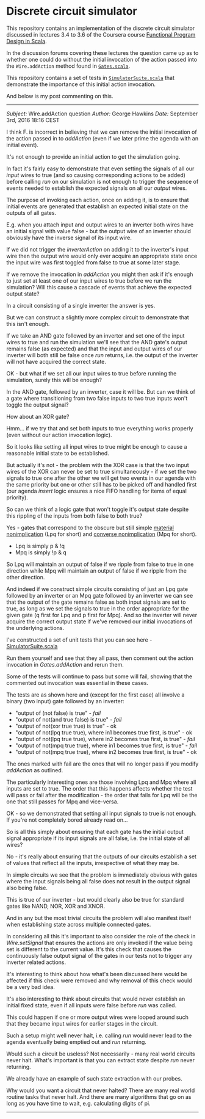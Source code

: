 Discrete circuit simulator
==========================

This repository contains an implementation of the discrete circuit simulator discussed in lectures 3.4 to 3.6 of the Coursera course [Functional Program Design in Scala](https://www.coursera.org/learn/progfun2).

In the discussion forums covering these lectures the question came up as to whether one could do without the initial invocation of the action passed into the `Wire.addAction` method found in [`Gates.scala`](src/main/scala/week3/Gates.scala).

This repository contains a set of tests in [`SimulatorSuite.scala`](https://github.com/george-hawkins/discrete-circuit-simulator/blob/master/src/test/scala/week3/SimulatorSuite.scala) that demonstrate the importance of this initial action invocation.

And below is my post commenting on this.

---

*Subject:* Wire.addAction question
*Author:* George Hawkins
*Date:* September 3rd, 2016 18:16 CEST

I think F. is incorrect in believing that we can remove the initial invocation of the action passed in to *addAction* (even if we later prime the agenda with an initial event).

It's not enough to provide an initial action to get the simulation going.

In fact it's fairly easy to demonstrate that even setting the signals of all our _input_ wires to true (and so causing corresponding actions to be added) before calling *run* on our simulation is not enough to trigger the sequence of events needed to establish the expected signals on all our _output_ wires.

The purpose of invoking each action, once on adding it, is to ensure that initial events are generated that establish an expected initial state on the outputs of all gates.

E.g. when you attach input and output wires to an inverter both wires have an initial signal with value false - but the output wire of an inverter should obviously have the inverse signal of its input wire.

If we did not trigger the *inverterAction* on adding it to the inverter's input wire then the output wire would only ever acquire an appropriate state once the input wire was first toggled from false to true at some later stage.

If we remove the invocation in *addAction* you might then ask if it's enough to just set at least one of our input wires to true before we run the simulation? Will this cause a cascade of events that achieve the expected output state?

In a circuit consisting of a single inverter the answer is yes.

But we can construct a slightly more complex circuit to demonstrate that this isn't enough.

If we take an AND gate followed by an inverter and set one of the input wires to true and run the simulation we'll see that the AND gate's output remains false (as expected) and that the input and output wires of our inverter will both still be false once *run* returns, i.e. the output of the inverter will not have acquired the correct state.

OK - but what if we set all our input wires to true before running the simulation, surely this will be enough?

In the AND gate, followed by an inverter, case it will be. But can we think of a gate where transitioning from two false inputs to two true inputs won't toggle the output signal?

How about an XOR gate?

Hmm... if we try that and set both inputs to true everything works properly (even without our action invocation logic).

So it looks like setting all input wires to true might be enough to cause a reasonable initial state to be established.

But actually it's not - the problem with the XOR case is that the two input wires of the XOR can never be set to true simultaneously - if we set the two signals to true one after the other we will get two events in our agenda with the same priority but one or other still has to be picked off and handled first (our agenda *insert* logic ensures a nice FIFO handling for items of equal priority).

So can we think of a logic gate that won't toggle it's output state despite this rippling of the inputs from both false to both true?

Yes - gates that correspond to the obscure but still simple [material nonimplication](https://en.wikipedia.org/wiki/Material_nonimplication) (Lpq for short) and [converse nonimplication](https://en.wikipedia.org/wiki/Converse_nonimplication) (Mpq for short).

* Lpq is simply p & !q
* Mpq is simply !p & q

So Lpq will maintain an output of false if we ripple from false to true in one direction while Mpq will maintain an output of false if we ripple from the other direction.

And indeed if we construct simple circuits consisting of just an Lpq gate followed by an inverter or an Mpq gate followed by an inverter we can see that the output of the gate remains false as both input signals are set to true, as long as we set the signals to true in the order appropriate for the given gate (q first for Lpq and p first for Mpq). And so the inverter will never acquire the correct output state if we've removed our initial invocations of the underlying actions.

I've constructed a set of unit tests that you can see here - [SimulatorSuite.scala](src/test/scala/week3/SimulatorSuite.scala)

Run them yourself and see that they all pass, then comment out the action invocation in *Gates.addAction* and rerun them.

Some of the tests will continue to pass but some will fail, showing that the commented out invocation was essential in these cases.

The tests are as shown here and (except for the first case) all involve a binary (two input) gate followed by an inverter:

* "output of (not false) is true" - *fail*
* "output of not(and true false) is true" - *fail*
* "output of not(xor true true) is true" - ok
* "output of not(lpq true true), where in1 becomes true first, is true" - ok
* "output of not(lpq true true), where in2 becomes true first, is true" - *fail*
* "output of not(mpq true true), where in1 becomes true first, is true" - *fail*
* "output of not(mpq true true), where in2 becomes true first, is true" - ok

The ones marked with fail are the ones that will no longer pass if you modify *addAction* as outlined.

The particularly interesting ones are those involving Lpq and Mpq where all inputs are set to true. The order that this happens affects whether the test will pass or fail after the modification - the order that fails for Lpq will be the one that still passes for Mpq and vice-versa.

OK - so we demonstrated that setting all input signals to true is not enough. If you're not completely bored already read on...

So is all this simply about ensuring that each gate has the initial output signal appropriate if its input signals are all false, i.e. the initial state of all wires?

No - it's really about ensuring that the outputs of our circuits establish a set of values that reflect all the inputs, irrespective of what they may be.

In simple circuits we see that the problem is immediately obvious with gates where the input signals being all false does not result in the output signal also being false.

This is true of our inverter - but would clearly also be true for standard gates like NAND, NOR, XOR and XNOR.

And in any but the most trivial circuits the problem will also manifest itself when establishing state across multiple connected gates.

In considering all this it's important to also consider the role of the check in *Wire.setSignal* that ensures the actions are only invoked if the value being set is different to the current value. It's this check that causes the continuously false output signal of the gates in our tests not to trigger any inverter related actions.

It's interesting to think about how what's been discussed here would be affected if this check were removed and why removal of this check would be a very bad idea.

It's also interesting to think about circuits that would never establish an initial fixed state, even if all inputs were false before *run* was called.

This could happen if one or more output wires were looped around such that they became input wires for earlier stages in the circuit.

Such a setup might well never halt, i.e. calling *run* would never lead to the agenda eventually being emptied out and *run* returning.

Would such a circuit be useless? Not necessarily - many real world circuits never halt. What's important is that you can extract state despite *run* never returning.

We already have an example of such state extraction with our probes.

Why would you want a circuit that never halted? There are many real world routine tasks that never halt. And there are many algorithms that go on as long as you have time to wait, e.g. calculating digits of pi.

---
